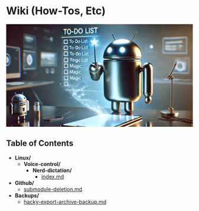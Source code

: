 # Wiki (How-Tos, Etc)

![alt text](images/todolist-android.webp)

## Table of Contents

  - **Linux/**
    - **Voice-control/**
      - **Nerd-dictation/**
        - [index.md](linux/voice-control/nerd-dictation/index.md)
  - **Github/**
    - [submodule-deletion.md](github/submodule-deletion.md)
  - **Backups/**
    - [hacky-export-archive-backup.md](backups/hacky-export-archive-backup.md)